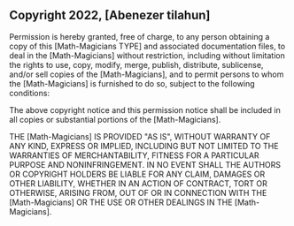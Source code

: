 ## Copyright 2022, [Abenezer tilahun] 

Permission is hereby granted, free of charge, to any person obtaining a copy of this [Math-Magicians TYPE] and associated documentation files, to deal in the [Math-Magicians] without restriction, including without limitation the rights to use, copy, modify, merge, publish, distribute, sublicense, and/or sell copies of the [Math-Magicians], and to permit persons to whom the [Math-Magicians] is furnished to do so, subject to the following conditions:

The above copyright notice and this permission notice shall be included in all copies or substantial portions of the [Math-Magicians].

THE [Math-Magicians] IS PROVIDED "AS IS", WITHOUT WARRANTY OF ANY KIND, EXPRESS OR IMPLIED, INCLUDING BUT NOT LIMITED TO THE WARRANTIES OF MERCHANTABILITY, FITNESS FOR A PARTICULAR PURPOSE AND NONINFRINGEMENT. IN NO EVENT SHALL THE AUTHORS OR COPYRIGHT HOLDERS BE LIABLE FOR ANY CLAIM, DAMAGES OR OTHER LIABILITY, WHETHER IN AN ACTION OF CONTRACT, TORT OR OTHERWISE, ARISING FROM, OUT OF OR IN CONNECTION WITH THE [Math-Magicians] OR THE USE OR OTHER DEALINGS IN THE [Math-Magicians].
